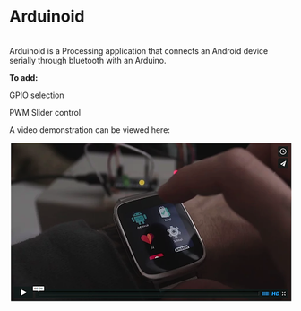 <h1>Arduinoid</h1>

<br>Arduinoid is a Processing application that connects an Android device serially through bluetooth with an Arduino.</br>

<b>To add:</b>
<p>GPIO selection</p>
<p>PWM Slider control</p>

A video demonstration can be viewed here: 

[![ScreenShot](https://github.com/danieljayB/Arduinoid/blob/master/data/arduinoidVid.png)](https://vimeo.com/117010925)

